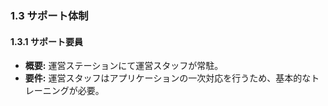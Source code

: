 ### 1.3 サポート体制
#### 1.3.1 サポート要員
- **概要:** 運営ステーションにて運営スタッフが常駐。
- **要件:** 運営スタッフはアプリケーションの一次対応を行うため、基本的なトレーニングが必要。

